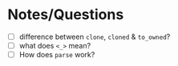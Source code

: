 # Notes/Questions

- [ ] difference between `clone`, `cloned` & `to_owned`?
- [ ] what does `<_>` mean?
- [ ] How does `parse` work?